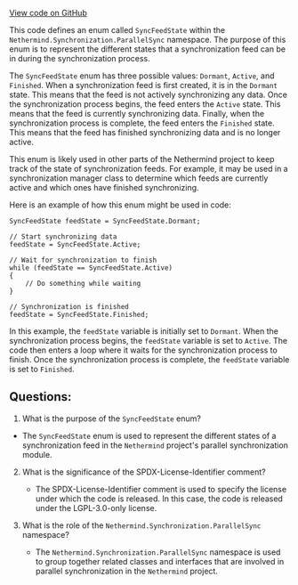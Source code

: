 [View code on GitHub](https://github.com/NethermindEth/nethermind/src/Nethermind/Nethermind.Synchronization/ParallelSync/SyncFeedState.cs)

This code defines an enum called `SyncFeedState` within the `Nethermind.Synchronization.ParallelSync` namespace. The purpose of this enum is to represent the different states that a synchronization feed can be in during the synchronization process. 

The `SyncFeedState` enum has three possible values: `Dormant`, `Active`, and `Finished`. When a synchronization feed is first created, it is in the `Dormant` state. This means that the feed is not actively synchronizing any data. Once the synchronization process begins, the feed enters the `Active` state. This means that the feed is currently synchronizing data. Finally, when the synchronization process is complete, the feed enters the `Finished` state. This means that the feed has finished synchronizing data and is no longer active.

This enum is likely used in other parts of the Nethermind project to keep track of the state of synchronization feeds. For example, it may be used in a synchronization manager class to determine which feeds are currently active and which ones have finished synchronizing. 

Here is an example of how this enum might be used in code:

```
SyncFeedState feedState = SyncFeedState.Dormant;

// Start synchronizing data
feedState = SyncFeedState.Active;

// Wait for synchronization to finish
while (feedState == SyncFeedState.Active)
{
    // Do something while waiting
}

// Synchronization is finished
feedState = SyncFeedState.Finished;
```

In this example, the `feedState` variable is initially set to `Dormant`. When the synchronization process begins, the `feedState` variable is set to `Active`. The code then enters a loop where it waits for the synchronization process to finish. Once the synchronization process is complete, the `feedState` variable is set to `Finished`.
## Questions: 
 1. What is the purpose of the `SyncFeedState` enum?
   - The `SyncFeedState` enum is used to represent the different states of a synchronization feed in the `Nethermind` project's parallel synchronization module.

2. What is the significance of the SPDX-License-Identifier comment?
   - The SPDX-License-Identifier comment is used to specify the license under which the code is released. In this case, the code is released under the LGPL-3.0-only license.

3. What is the role of the `Nethermind.Synchronization.ParallelSync` namespace?
   - The `Nethermind.Synchronization.ParallelSync` namespace is used to group together related classes and interfaces that are involved in parallel synchronization in the `Nethermind` project.